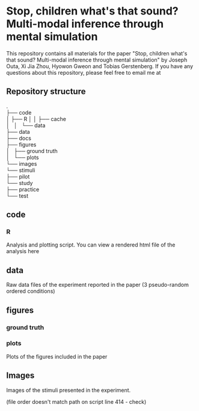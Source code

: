 # Stop, children what's that sound? Multi-modal inference through mental simulation
This repository contains all materials for the paper "Stop, children what's that sound? Multi-modal inference through mental simulation" by Joseph Outa, Xi Jia Zhou, Hyowon Gweon and Tobias Gerstenberg. If you have any questions about this repository, please feel free to email me at 

## Repository structure

.   
├── code  
│   ├── R
│   │   ├── cache  
│   │   └── data  
├── data  
├── docs  
├── figures  
│   ├── ground truth  
│   └── plots  
└── images   
	└── stimuli    
		├── pilot    
    		└── study    
			├── practice  
			└── test  

## code

### R

Analysis and plotting script. You can view a rendered html file of the analysis here

## data

Raw data files of the experiment reported in the paper (3 pseudo-random ordered conditions)

## figures

### ground truth

### plots

Plots of the figures included in the paper

## Images

Images of the stimuli presented in the experiment.

(file order doesn't match path on script line 414 - check)




